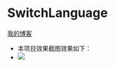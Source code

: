 # SwitchLanguage
[我的博客](http://blog.csdn.net/u011974987)  
* 本项目效果截图效果如下：
* ![](https://github.com/git-xuhao/SwitchLanguage/tree/master/SwitchLanguage/screenshot.gif)  
